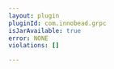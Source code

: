 ```yaml
---
layout: plugin
pluginId: com.innobead.grpc
isJarAvailable: true
error: NONE
violations: []

---
```

